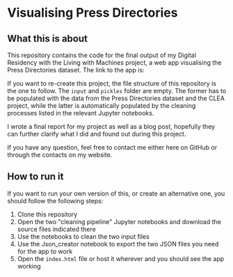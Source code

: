 # Visualising Press Directories

## What this is about
This repository contains the code for the final output of my Digital Residency with the Living with Machines project, a web app visualising the Press Directories dataset. The link to the app is: 

If you want to re-create this project, the file structure of this repository is the one to follow. The `input` and `pickles` folder are empty. The former has to be populated with the data from the Press Directories dataset and the CLEA project, while the latter is automatically populated by the cleaning processes listed in the relevant Jupyter notebooks.

I wrote a final report for my project as well as a blog post, hopefully they can further clarify what I did and found out during this project.

If you have any question, feel free to contact me either here on GitHub or through the contacts on my website.

## How to run it

If you want to run your own version of this, or create an alternative one, you should follow the following steps:

1. Clone this repository
2. Open the two "cleaning pipeline" Jupyter notebooks and download the source files indicated there
3. Use the notebooks to clean the two input files
4. Use the Json_creator notebook to export the two JSON files you need for the app to work
5. Open the `index.html` file or host it wherever and you should see the app working 